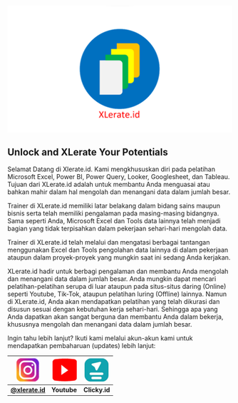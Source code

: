 ![](LogoXLerateid.png)

## Unlock and XLerate Your Potentials 

Selamat Datang di Xlerate.id. Kami mengkhususkan diri pada pelatihan Microsoft Excel, Power BI, Power Query, Looker, Googlesheet, dan Tableau. Tujuan dari XLerate.id adalah untuk membantu Anda menguasai atau bahkan mahir dalam hal mengolah dan menangani data dalam jumlah besar.

Trainer di XLerate.id memiliki latar belakang dalam bidang sains maupun bisnis serta telah memiliki pengalaman pada masing-masing bidangnya. Sama seperti Anda, Microsoft Excel dan Tools data lainnya telah menjadi bagian yang tidak terpisahkan dalam pekerjaan sehari-hari mengolah data.

Trainer di XLerate.id telah melalui dan mengatasi berbagai tantangan menggunakan Excel dan Tools pengolahan data lainnya di dalam pekerjaan ataupun dalam proyek-proyek yang mungkin saat ini sedang Anda kerjakan.

XLerate.id hadir untuk berbagi pengalaman dan membantu Anda mengolah dan menangani data dalam jumlah besar. Anda mungkin dapat mencari pelatihan-pelatihan serupa di luar ataupun pada situs-situs daring (Online) seperti Youtube, Tik-Tok, ataupun pelatihan luring (Offline) lainnya. Namun di XLerate.id, Anda akan mendapatkan pelatihan yang telah dikurasi dan disusun sesuai dengan kebutuhan kerja sehari-hari. Sehingga apa yang Anda dapatkan akan sangat berguna dan membantu Anda dalam bekerja, khususnya mengolah dan menangani data dalam jumlah besar.

Ingin tahu lebih lanjut? Ikuti kami melalui akun-akun kami untuk mendapatkan pembaharuan (updates) lebih lanjut:



| ![](XLerateidIG.png) | ![](XLerateidYT.png) | ![](XLerateidClicky.png) |
| ------ | ------ | ------ |
| [**@xlerate.id**](https://www.instagram.com/xlerate.id/) | **Youtube** | **Clicky.id** |
